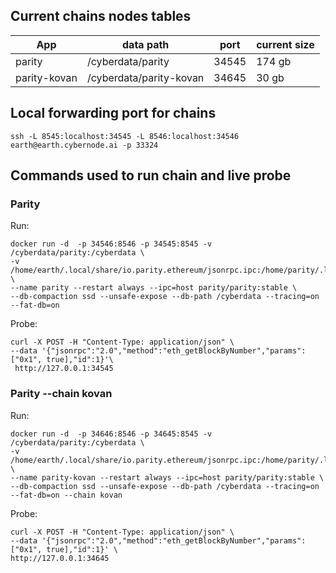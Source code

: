 

## Current chains nodes tables
| App              | data path                     |  port        |  current size |
| ---------------  | ----------------------------- | ------------ | ------------- |
| parity           | /cyberdata/parity             | 34545        | 174 gb        |
| parity-kovan     | /cyberdata/parity-kovan       | 34645        |  30 gb        |


## Local forwarding port for chains

```
ssh -L 8545:localhost:34545 -L 8546:localhost:34546 earth@earth.cybernode.ai -p 33324
```

## Commands used to run chain and live probe

### Parity 
Run:
```
docker run -d  -p 34546:8546 -p 34545:8545 -v /cyberdata/parity:/cyberdata \
-v  /home/earth/.local/share/io.parity.ethereum/jsonrpc.ipc:/home/parity/.local/share/io.parity.ethereum/jsonrpc.ipc \
--name parity --restart always --ipc=host parity/parity:stable \
--db-compaction ssd --unsafe-expose --db-path /cyberdata --tracing=on --fat-db=on
```
Probe:
```
curl -X POST -H "Content-Type: application/json" \
--data '{"jsonrpc":"2.0","method":"eth_getBlockByNumber","params":["0x1", true],"id":1}'\
 http://127.0.0.1:34545
```

### Parity --chain kovan
Run:
```
docker run -d  -p 34646:8546 -p 34645:8545 -v /cyberdata/parity:/cyberdata \
-v  /home/earth/.local/share/io.parity.ethereum/jsonrpc.ipc:/home/parity/.local/share/io.parity.ethereum/jsonrpc.ipc \
--name parity-kovan --restart always --ipc=host parity/parity:stable \
--db-compaction ssd --unsafe-expose --db-path /cyberdata --tracing=on --fat-db=on --chain kovan
```
Probe:
```
curl -X POST -H "Content-Type: application/json" \
--data '{"jsonrpc":"2.0","method":"eth_getBlockByNumber","params":["0x1", true],"id":1}' \
http://127.0.0.1:34645
```

